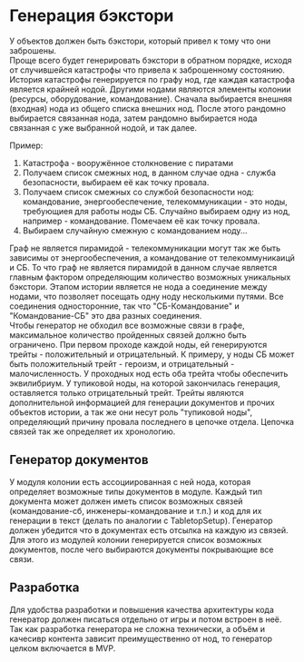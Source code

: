 # Генерация бэкстори
У объектов должен быть бэкстори, который привел к тому что они заброшены.  
Проще всего будет генерировать бэкстори в обратном порядке, исходя от случившейся катастрофы что привела к заброшенному состоянию.  
История катастрофы генерируется по графу нод, где каждая катастрофа является крайней нодой. Другими нодами являются элементы колонии (ресурсы, оборудование, командование). Сначала выбирается внешняя (входная) нода из общего списка внешних нод. После этого рандомно выбирается связанная нода, затем рандомно выбирается нода связанная с уже выбранной нодой, и так далее.

Пример:

1. Катастрофа - вооружённое столкновение с пиратами
2. Получаем список смежных нод, в данном случае одна - служба безопасности, выбираем её как точку провала.
3. Получаем список смежных со службой безопасности нод: командование, энергообеспечение, телекоммуникации - это ноды, требующиея для работы ноды СБ. Случайно выбираем одну из нод, например - командование. Помечаем её как точку провала.
4. Выбираем случайную смежную с командованием ноду...

Граф не является пирамидой - телекоммуникации могут так же быть зависимы от энергообеспечения, а командование от телекоммуникаицй и СБ. То что граф не является пирамидой в данном случае является главным фактором определяющим количество возможных уникальных бэкстори. Этапом истории является не нода а соединение между нодами, что позволяет посещать одну ноду несколькими путями. Все соединения односторонние, так что "СБ-Командование" и "Командование-СБ" это два разных соединения.  
Чтобы генератор не обходил все возможные связи в графе, максимальное количество пройденных связей должно быть ограничено.
При первом проходе каждой ноды, ей генерируются трейты - положительный и отрицательный. К примеру, у ноды СБ может быть положительный трейт - героизм, и отрицательный - малочисленность. У проходных нод есть оба трейта чтобы обеспечить эквилибриум. У тупиковой ноды, на которой закончилась генерация, оставляется только отрицательный трейт. Трейты являются дополнительной информацией для генерации документов и прочих объектов истории, а так же они несут роль "тупиковой ноды", определяющий причину провала последнего в цепочке отдела.
Цепочка связей так же определяет их хронологию.

## Генератор документов
У модуля колонии есть ассоциированная с ней нода, которая определяет возможные типы документов в модуле. Каждый тип документа может должен иметь список возможных связей (командование-сб, инженеры-командование и т.п.) и код для их генерации в текст (делать по аналогии с TabletopSetup).
Генератор должен убедится что в документах есть отсылка на каждую из связей.
Для этого из модулей колонии генерируется список возможных документов, после чего выбираются документы покрывающие все связи.

## Разработка
Для удобства разработки и повышения качества архитектуры кода генератор должен писаться отдельно от игры и потом встроен в неё. Так как разработка генератора не сложна технически, а объём и качесивр контента зависит преимущественно от нод, то генератор целком включается в MVP.